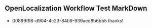 ## OpenLocalization Workflow Test MarkDown
* 00899f98-d904-4c23-84b9-939aed8b6bb5 thanks!

<!--HONumber=Jul16_HO2-->


